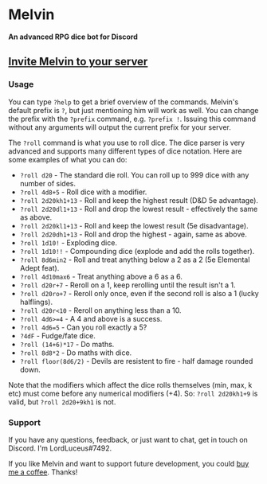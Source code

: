 # Melvin

**An advanced RPG dice bot for Discord**

## [Invite Melvin to your server](https://discord.com/api/oauth2/authorize?client_id=813806889657434173&permissions=0&scope=bot)

### Usage

You can type `?help` to get a brief overview of the commands. Melvin's default prefix is `?`, but just mentioning him will work as well. You can change the prefix with the `?prefix` command, e.g. `?prefix !`. Issuing this command without any arguments will output the current prefix for your server.

The `?roll` command is what you use to roll dice. The dice parser is very advanced and supports many different types of dice notation. Here are some examples of what you can do:

- `?roll d20` - The standard die roll. You can roll up to 999 dice with any number of sides.
- `?roll 4d8+5` - Roll dice with a modifier.
- `?roll 2d20kh1+13` - Roll and keep the highest result (D&D 5e advantage).
- `?roll 2d20dl1+13` - Roll and drop the lowest result - effectively the same as above.
- `?roll 2d20kl1+13` - Roll and keep the lowest result (5e disadvantage).
- `?roll 2d20dh1+13` - Roll and drop the highest - again, same as above.
- `?roll 1d10!` - Exploding dice.
- `?roll 1d10!!` - Compounding dice (explode and add the rolls together).
- `?roll 8d6min2` - Roll and treat anything below a 2 as a 2 (5e Elemental Adept feat).
- `?roll 4d10max6` - Treat anything above a 6 as a 6.
- `?roll d20r+7` - Reroll on a 1, keep rerolling until the result isn't a 1.
- `?roll d20ro+7` - Reroll only once, even if the second roll is also a 1 (lucky halflings).
- `?roll d20r<10` - Reroll on anything less than a 10.
- `?roll 4d6>=4` - A 4 and above is a success.
- `?roll 4d6=5` - Can you roll exactly a 5?
- `?4dF` - Fudge/fate dice.
- `?roll (14+6)*17` - Do maths.
- `?roll 8d8*2` - Do maths with dice.
- `?roll floor(8d6/2)` - Devils are resistent to fire - half damage rounded down.

Note that the modifiers which affect the dice rolls themselves (min, max, k etc) must come before any numerical modifiers (+4). So: `?roll 2d20kh1+9` is valid, but `?roll 2d20+9kh1` is not.

### Support

If you have any questions, feedback, or just want to chat, get in touch on Discord. I'm LordLuceus#7492.

If you like Melvin and want to support future development, you could [buy me a coffee](https://paypal.me/luceusproductions). Thanks!
